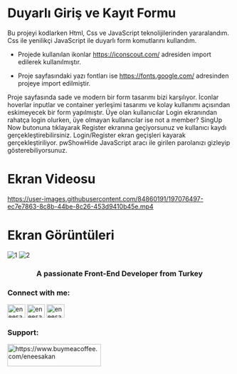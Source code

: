 # Duyarlı Giriş ve Kayıt Formu

Bu projeyi kodlarken Html, Css ve JavaScript teknolijilerinden yararalandım. Css ile yenilikçi JavaScript ile duyarlı form komutlarını kullandım.

- Projede kullanılan ikonlar https://iconscout.com/ adresiden import edilerek kullanılmıştır.

- Proje sayfasındaki yazı fontları ise https://fonts.google.com/ adresinden projeye import edilmiştir.

Proje sayfasında sade ve modern bir form tasarımı bizi karşılıyor. İconlar hoverlar inputlar ve container yerleşimi tasarımı ve kolay kullanımı açısından eskimeyecek bir form yapılmıştır. Üye olan kullanıcılar Login ekranından rahatça login olurken, üye olmayan kullanıcılar ise not a member? SingUp Now butonuna tıklayarak Register ekranına geçiyorsunuz ve kullanıcı kaydı gerçekleştirebilirsiniz. Login/Register ekran geçişleri kayarak gerçekleştiriliyor. pwShowHide JavaScript aracı ile girilen parolanızı gizleyip gösterebiliyorsunuz.

# Ekran Videosu

https://user-images.githubusercontent.com/84860191/197076497-ec7e7863-8c8b-44be-8c26-453d9410b45e.mp4
# Ekran Görüntüleri
![1](https://user-images.githubusercontent.com/84860191/197076436-2c944d2c-9b0e-4d6e-ac6c-7f50b36ffc68.png)
![2](https://user-images.githubusercontent.com/84860191/197076448-3c918d10-1b0b-48a5-938b-64708a3adcbc.png)
<h3 align="center">A passionate Front-End Developer from Turkey</h3>

<h3 align="left">Connect with me:</h3>
<p align="left">
<a href="https://twitter.com/eneesakan" target="blank"><img align="center" src="https://raw.githubusercontent.com/rahuldkjain/github-profile-readme-generator/master/src/images/icons/Social/twitter.svg" alt="eneesakan" height="30" width="40" /></a>
<a href="https://linkedin.com/in/eneesakan" target="blank"><img align="center" src="https://raw.githubusercontent.com/rahuldkjain/github-profile-readme-generator/master/src/images/icons/Social/linked-in-alt.svg" alt="eneesakan" height="30" width="40" /></a>
<a href="https://instagram.com/eneesakan" target="blank"><img align="center" src="https://raw.githubusercontent.com/rahuldkjain/github-profile-readme-generator/master/src/images/icons/Social/instagram.svg" alt="eneesakan" height="30" width="40" /></a>
</p>

<h3 align="left">Support:</h3>
<p><a href="https://www.buymeacoffee.com/https://www.buymeacoffee.com/eneesakan"> <img align="left" src="https://cdn.buymeacoffee.com/buttons/v2/default-yellow.png" height="50" width="210" alt="https://www.buymeacoffee.com/eneesakan" /></a></p><br><br>
